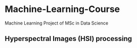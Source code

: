 # Machine-Learning-Course
Machine Learning Project of MSc in Data Science
## Hyperspectral Images (HSI) processing
